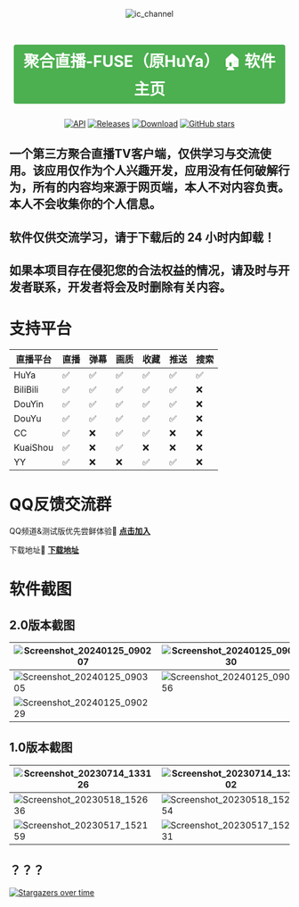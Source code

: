 <div align="center"> 

![ic_channel](https://jayjd.github.io/assets/img/ic_banner.png)

<h1>
<a href="https://jayjd.github.io" 
           style="display: inline-flex; align-items: center; 
                  padding: 8px 16px; margin: 8px;
                  background-color: #4CAF50; color: white;
                  border-radius: 4px; text-decoration: none;
                  transition: background-color 0.3s ease;"
           onmouseover="this.style.backgroundColor='#45a049'"
           onmouseout="this.style.backgroundColor='#4CAF50'">
           聚合直播-FUSE（原HuYa） 🏠 软件主页
        </a></h1>
</div>
<div align="center">
  
[![API](https://img.shields.io/badge/Android%204.4+-orange.svg?color=orange&logoColor=orange&label=%E6%94%AF%E6%8C%81%E5%AE%89%E5%8D%93%E7%89%88%E6%9C%AC&logo=Android)](https://github.com/jayjd/huyatv/releases/latest)
[![Releases](https://img.shields.io/github/v/release/jayjd/huyatv?color=blue&logoColor=blue&label=Releases&logo=DocuSign)](https://github.com/jayjd/huyatv/releases/latest)
[![Download](https://shields.io/github/downloads/jayjd/huyatv/total?logo=Bookmeter&label=Download&logoColor=yellow&color=yellow)](https://github.com/jayjd/huyatv/releases/latest)
[![GitHub stars](https://img.shields.io/github/stars/jayjd/huyatv?style=social)](https://github.com/jayjd/huyatv/releases/latest)
  
</div>

## 一个第三方聚合直播TV客户端，仅供学习与交流使用。该应用仅作为个人兴趣开发，应用没有任何破解行为，所有的内容均来源于网页端，本人不对内容负责。本人不会收集你的个人信息。
## 软件仅供交流学习，请于下载后的 24 小时内卸载！
## 如果本项目存在侵犯您的合法权益的情况，请及时与开发者联系，开发者将会及时删除有关内容。
# 支持平台
| 直播平台 | 直播 | 弹幕 | 画质 | 收藏 | 推送 | 搜索 |
| ---- | ---- | ---- | ---- | ---- | ---- | ---- |
| HuYa                       |✅|✅|✅|✅|✅|✅|
| BiliBili                   |✅|✅|✅|✅|✅|❌|
| DouYin                     |✅|✅|✅|✅|✅|❌|
| DouYu                      |✅|✅|✅|✅|✅|❌|
| CC                         |✅|❌|✅|✅|❌|❌|
| KuaiShou                   |✅|❌|✅|❌|❌|❌|
| YY                         |✅|❌|❌|✅|✅|❌|


# QQ反馈交流群
QQ频道&测试版优先尝鲜体验🔗 **[点击加入](https://pd.qq.com/s/ajih400ke)**

下载地址🔗 **[下载地址](https://github.com/jayjd/huyatv/releases/latest)**
# 软件截图
## 2.0版本截图
| ![Screenshot_20240125_090207](https://github.com/jayjd/HuYaTv/assets/15134709/c6d58c01-9c3e-4bda-bbc9-c9c5728dd068) | ![Screenshot_20240125_090330](https://github.com/jayjd/HuYaTv/assets/15134709/bddf1e77-c503-46b6-bf5c-c7997e35a742) | ![Screenshot_20240125_090316](https://github.com/jayjd/HuYaTv/assets/15134709/1f620fab-1c60-4f34-be15-34c248c13c18) |
| ---- | ---- | ---- |
| ![Screenshot_20240125_090305](https://github.com/jayjd/HuYaTv/assets/15134709/692b8dd5-278a-480f-85ba-bdc7a6a2220d) | ![Screenshot_20240125_090256](https://github.com/jayjd/HuYaTv/assets/15134709/0b7fc632-31e8-4f61-9f0c-b8a9167b361a) | ![Screenshot_20240125_090246](https://github.com/jayjd/HuYaTv/assets/15134709/730ffd50-b14e-43db-9c7a-6ebe3c2a4f3d) |
| ![Screenshot_20240125_090229](https://github.com/jayjd/HuYaTv/assets/15134709/1dc21677-6fe3-4179-8e2c-ed32422b8dc9) |
## 1.0版本截图
| ![Screenshot_20230714_133126](https://github.com/jayjd/HuYaTv/assets/15134709/69ccfe05-1189-4d0c-9fb8-725481539559) | ![Screenshot_20230714_133202](https://github.com/jayjd/HuYaTv/assets/15134709/720d1b15-4685-4892-a7b8-caed3a664b0d) | ![Screenshot_20230714_133230](https://github.com/jayjd/HuYaTv/assets/15134709/7734e7d4-3d05-4c17-b1dc-e9f5838303e9) |
| ---- | ---- | ---- |
| ![Screenshot_20230518_152636](https://github.com/jayjd/HuYaTv/assets/15134709/28362523-c3bd-4a7c-8b8e-28e591599df4) | ![Screenshot_20230518_152654](https://github.com/jayjd/HuYaTv/assets/15134709/868a4d3e-d9bb-4a15-8fe8-27ab2f95e48b) | ![Screenshot_20230518_152710](https://github.com/jayjd/HuYaTv/assets/15134709/213de232-8e61-4fef-bfd3-87b8f345d1fe) |
| ![Screenshot_20230517_152159](https://github.com/jayjd/HuYaTv/assets/15134709/ab5506f0-e002-45ae-adde-1c94e935ab9d) | ![Screenshot_20230517_152231](https://github.com/jayjd/HuYaTv/assets/15134709/5e27cb96-ad59-447c-89ba-d57a240bcd1e) | ![Screenshot_20230517_152251](https://github.com/jayjd/HuYaTv/assets/15134709/82b51eb7-ec66-4266-af7d-eb5be64ef855) |


## ？？？
[![Stargazers over time](https://starchart.cc/jayjd/HuYaTv.svg?variant=adaptive)](https://starchart.cc/jayjd/HuYaTv)

